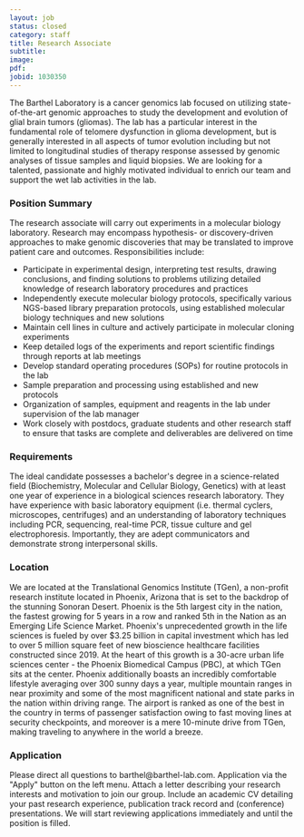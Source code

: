 ```yaml
---
layout: job
status: closed
category: staff
title: Research Associate
subtitle:
image: 
pdf:
jobid: 1030350
---
```


The Barthel Laboratory is a cancer genomics lab focused on utilizing state-of-the-art genomic approaches to study the development and evolution of glial brain tumors (gliomas). The lab has a particular interest in the fundamental role of telomere dysfunction in glioma development, but is generally interested in all aspects of tumor evolution including but not limited to longitudinal studies of therapy response assessed by genomic analyses of tissue samples and liquid biopsies. We are looking for a talented, passionate and highly motivated individual to enrich our team and support the wet lab activities in the lab.

### Position Summary

The research associate will carry out experiments in a molecular biology laboratory. Research may encompass hypothesis- or discovery-driven approaches to make genomic discoveries that may be translated to improve patient care and outcomes. Responsibilities include:
- Participate in experimental design, interpreting test results, drawing conclusions, and finding solutions to problems utilizing detailed knowledge of research laboratory procedures and practices
- Independently execute molecular biology protocols, specifically various NGS-based library preparation protocols, using established molecular biology techniques and new solutions
- Maintain cell lines in culture and actively participate in molecular cloning experiments
- Keep detailed logs of the experiments and report scientific findings through reports at lab meetings 
- Develop standard operating procedures (SOPs) for routine protocols in the lab
- Sample preparation and processing using established and new protocols
- Organization of samples, equipment and reagents in the lab under supervision of the lab manager
- Work closely with postdocs, graduate students and other research staff to ensure that tasks are complete and deliverables are delivered on time


### Requirements
The ideal candidate possesses a bachelor's degree in a science-related field (Biochemistry, Molecular and Cellular Biology, Genetics) with at least one year of experience in a biological sciences research laboratory. They have experience with basic laboratory equipment (i.e. thermal cyclers, microscopes, centrifuges) and an understanding of laboratory techniques including PCR, sequencing, real-time PCR, tissue culture and gel electrophoresis. Importantly, they are adept communicators and demonstrate strong interpersonal skills.

### Location
We are located at the Translational Genomics Institute (TGen), a non-profit research institute located in Phoenix, Arizona that is set to the backdrop of the stunning Sonoran Desert. Phoenix is the 5th largest city in the nation, the fastest growing for 5 years in a row and ranked 5th in the Nation as an Emerging Life Science Market. Phoenix's unprecedented growth in the life sciences is fueled by over $3.25 billion in capital investment which has led to over 5 million square feet of new bioscience healthcare facilities constructed since 2019. At the heart of this growth is a 30-acre urban life sciences center - the Phoenix Biomedical Campus (PBC), at which TGen sits at the center.
Phoenix additionally boasts an incredibly comfortable lifestyle averaging over 300 sunny days a year, multiple mountain ranges in near proximity and some of the most magnificent national and state parks in the nation within driving range. The airport is ranked as one of the best in the country in terms of passenger satisfaction owing to fast moving lines at security checkpoints, and moreover is a mere 10-minute drive from TGen, making traveling to anywhere in the world a breeze.

### Application
Please direct all questions to barthel<span style="display:none">obfuscate</span>@barthel-lab.com. Application via the "Apply" button on the left menu. Attach a letter describing your research interests and motivation to join our group. Include an academic CV detailing your past research experience, publication track record and (conference) presentations. We will start reviewing applications immediately and until the position is filled. 
